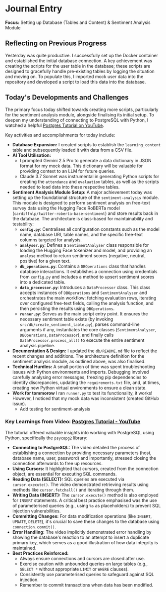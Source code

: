 # Journal Entry

**Focus:** Setting up Database (Tables and Content) & Sentiment Analysis Module

## Reflecting on Previous Progress

Yesterday was quite productive. I successfully set up the Docker container and established the initial database connection. A key achievement was creating the scripts for the user table in the database; these scripts are designed to gracefully handle pre-existing tables by logging the situation and moving on. To populate this, I imported mock user data into the repository and developed a script to load this data into the database.

## Today's Developments and Challenges

The primary focus today shifted towards creating more scripts, particularly for the sentiment analysis module, alongside finalising its initial setup. To deepen my understanding of connecting to PostgreSQL with Python, I watched a helpful [Postgres Tutorial on YouTube](https://www.youtube.com/watch?v=2PDkXviEMD0).

Key activities and accomplishments for today include:

- **Database Expansion:** I created scripts to establish the `learning_content` table and subsequently loaded it with data from a CSV file.
- **AI Tool Utilisation:**
    - I prompted Gemini 2.5 Pro to generate a data dictionary in JSON format for my mock data. This dictionary will be valuable for providing context to an LLM for future queries.
    - Claude 3.7 Sonnet was instrumental in generating Python scripts for creating the `attendance` and `evaluation` tables, as well as the scripts needed to load data into these respective tables.
- **Sentiment Analysis Module Setup:** A major achievement today was setting up the foundational structure of the `sentiment-analysis` module. This module is designed to perform sentiment analysis on free-text survey data using the Hugging Face RoBERTa model (`cardiffnlp/twitter-roberta-base-sentiment`) and store results back in the database. The architecture is class-based for maintainability and testability:
    - **`config.py`**: Centralises all configuration constants such as the model name, database URI, table names, and the specific free-text columns targeted for analysis.
    - **`analyser.py`**: Defines a `SentimentAnalyser` class responsible for loading the Hugging Face tokenizer and model, and providing an `analyse` method to return sentiment scores (negative, neutral, positive) for a given text.
    - **`db_operations.py`**: Contains a `DBOperations` class that handles database interactions. It establishes a connection using credentials from `config.py` and includes a method to upsert sentiment scores into a dedicated table.
    - **`data_processor.py`**: Introduces a `DataProcessor` class. This class accepts instances of `DBOperations` and `SentimentAnalyser` and orchestrates the main workflow: fetching evaluation rows, iterating over configured free-text fields, calling the analysis function, and then persisting the results using `DBOperations`.
    - **`runner.py`**: Serves as the main script entry point. It ensures the necessary sentiment table exists (by invoking `src/db/create_sentiment_table.py`), parses command-line arguments if any, instantiates the core classes (`SentimentAnalyser`, `DBOperations`, `DataProcessor`), and finally calls `DataProcessor.process_all()` to execute the entire sentiment analysis pipeline.
- **Documentation & Design:** I updated the `db/README.md` file to reflect the recent changes and additions. The architecture definition for the sentiment analysis module, as outlined above, was also finalised.
- **Technical Hurdles:** A small portion of time was spent troubleshooting issues with Python environments and imports. Debugging involved carefully analysing error messages, freezing pip dependencies to identify discrepancies, updating the `requirements.txt` file, and, at times, creating new Python virtual environments to ensure a clean state.
- **Work for tommorow** I ran `runner.py` to test its functionality, it works! However, I noticed that my mock data was inconsistent (created GitHub issue).
    - Add testing for sentiment-analysis

### Key Learnings from Video: [Postgres Tutorial - YouTube](https://www.youtube.com/watch?v=2PDkXviEMD0)

The tutorial offered valuable insights into working with PostgreSQL using Python, specifically the `psycopg2` library:

- **Connecting to PostgreSQL:** The video detailed the process of establishing a connection by providing necessary parameters (host, database name, user, password) and importantly, stressed closing the connection afterwards to free up resources.
- **Using Cursors:** It highlighted that cursors, created from the connection object, are essential for executing SQL commands.
- **Reading Data (SELECT):** SQL queries are executed via `cursor.execute()`. The video demonstrated retrieving results using methods like `cursor.fetchall()` and iterating through them.
- **Writing Data (INSERT):** The `cursor.execute()` method is also employed for `INSERT` statements. A critical best practice emphasised was the use of parameterised queries (e.g., using `%s` as placeholders) to prevent SQL injection vulnerabilities.
- **Committing Changes:** For data modification operations (like `INSERT`, `UPDATE`, `DELETE`), it's crucial to save these changes to the database using `connection.commit()`.
- **Error Handling:** The video implicitly demonstrated error handling by showing the database's reaction to an attempt to insert a duplicate primary key, which serves as a good illustration of how data integrity is maintained.
- **Best Practices Reinforced:**
    - Always ensure connections and cursors are closed after use.
    - Exercise caution with unbounded queries on large tables (e.g., `SELECT *` without appropriate `LIMIT` or `WHERE` clauses).
    - Consistently use parameterised queries to safeguard against SQL injection.
    - Remember to commit transactions when data has been modified.
